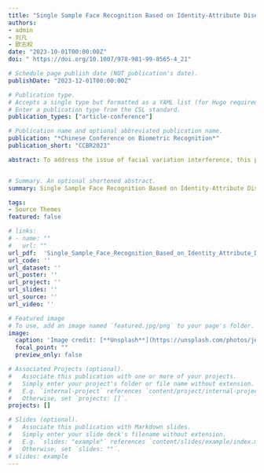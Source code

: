 ```yaml
---
title: "Single Sample Face Recognition Based on Identity-Attribute Disentanglement and Adversarial Feature Augmentation"
authors:
- admin
- 刘凡
- 欧志权
date: "2023-10-01T00:00:00Z"
doi: " https://doi.org/10.1007/978-981-99-8565-4_21"

# Schedule page publish date (NOT publication's date).
publishDate: "2023-12-01T00:00:00Z"

# Publication type.
# Accepts a single type but formatted as a YAML list (for Hugo requirements).
# Enter a publication type from the CSL standard.
publication_types: ["article-conference"]

# Publication name and optional abbreviated publication name.
publication: "*Chinese Conference on Biometric Recognition*"
publication_short: "CCBR2023"

abstract: To address the issue of facial variation interference, this paper proposes a novel approach for single sample face recognition. Inspired by human visual perception, we introduce an attribute disentanglement module to separate identity features from attribute features using canonical correlation analysis. Due to the lack of attribute labels in the single sample set, we utilize the attribute features of the generic set to construct the SOM attribute space. Then, we fine-tune the network by reducing the distance between the attribute features of single sample and the attribute space. Finally, we use feature adversarial augmentation module to generate more intra-class features and train more robust classifier. Experimental results on AR, LFW and FERET datasets show significant improvements in accuracy and generalization performance compared to other methods.


# Summary. An optional shortened abstract.
summary: Single Sample Face Recognition Based on Identity-Attribute Disentanglement and Adversarial Feature Augmentation

tags:
- Source Themes
featured: false

# links:
# - name: ""
#   url: ""
url_pdf:  'Single_Sample_Face_Recognition_Based_on_Identity_Attribute_Disentanglement_and_Adversarial_Feature_Augmentation.pdf'
url_code: ''
url_dataset: ''
url_poster: ''
url_project: ''
url_slides: ''
url_source: ''
url_video: ''

# Featured image
# To use, add an image named `featured.jpg/png` to your page's folder. 
image:
  caption: 'Image credit: [**Unsplash**](https://unsplash.com/photos/jdD8gXaTZsc)'
  focal_point: ""
  preview_only: false

# Associated Projects (optional).
#   Associate this publication with one or more of your projects.
#   Simply enter your project's folder or file name without extension.
#   E.g. `internal-project` references `content/project/internal-project/index.md`.
#   Otherwise, set `projects: []`.
projects: []

# Slides (optional).
#   Associate this publication with Markdown slides.
#   Simply enter your slide deck's filename without extension.
#   E.g. `slides: "example"` references `content/slides/example/index.md`.
#   Otherwise, set `slides: ""`.
# slides: example
---
```

